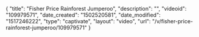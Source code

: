{
    "title": "Fisher Price Rainforest Jumperoo",
    "description": "",
    "videoid": "109979571",
    "date_created": "1502520581",
    "date_modified": "1517246222",
    "type": "captivate",
    "layout": "video",
    "url": "\/v\/fisher-price-rainforest-jumperoo\/109979571"
}